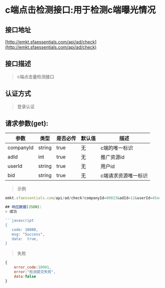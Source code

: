 # c端点击检测接口:用于检测c端曝光情况

## 接口地址

[http://emkt.sfaessentials.com/api/ad/check](http://emkt.sfaessentials.com/api/ad/check)

## 接口描述

> c端点击量检测接口

## 认证方式

> 登录认证

## 请求参数(get):

| 参数 | 类型| 是否必传 | 默认值 |  描述 | 
| ---- | ---- | ----- | ----- | ----- | 
| companyId| string| true | 无 | c端的唯一标识| 
| adId| int| true | 无  | 推广资源id |
| userId| string| true| 无  |  用户id |
| bid| string | true | 无 | c端请求资源唯一标识 |

>示例
```javascript
emkt.sfaessentials.com/api/ad/check?companyId=00023&adId=12&userId=45e4e&bid=fewaf2

## 响应数据(JSON):
> 成功

```javascript
{
   code: 10000,
   msg: "Success",
   data:  true,
}
```
> 失败 

```javascript
{
    error_code:10001,
    error:"检测提交失败",
    data:false
}
```